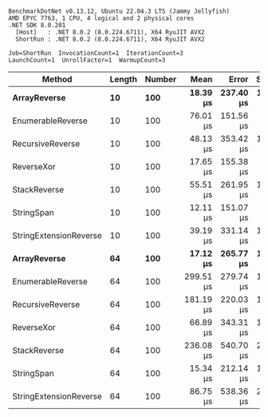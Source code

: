 ```

BenchmarkDotNet v0.13.12, Ubuntu 22.04.3 LTS (Jammy Jellyfish)
AMD EPYC 7763, 1 CPU, 4 logical and 2 physical cores
.NET SDK 8.0.201
  [Host]   : .NET 8.0.2 (8.0.224.6711), X64 RyuJIT AVX2
  ShortRun : .NET 8.0.2 (8.0.224.6711), X64 RyuJIT AVX2

Job=ShortRun  InvocationCount=1  IterationCount=3  
LaunchCount=1  UnrollFactor=1  WarmupCount=3  

```
| Method                 | Length | Number | Mean      | Error     | StdDev    | Median     | Min        | Max       | Allocated |
|----------------------- |------- |------- |----------:|----------:|----------:|-----------:|-----------:|----------:|----------:|
| **ArrayReverse**           | **10**     | **100**    |  **18.39 μs** | **237.40 μs** | **13.013 μs** |  **11.191 μs** |  **10.570 μs** |  **33.41 μs** |  **10.09 KB** |
| EnumerableReverse      | 10     | 100    |  76.01 μs | 151.56 μs |  8.308 μs |  74.363 μs |  68.642 μs |  85.01 μs |  25.72 KB |
| RecursiveReverse       | 10     | 100    |  48.13 μs | 353.42 μs | 19.372 μs |  37.560 μs |  36.347 μs |  70.49 μs |  56.97 KB |
| ReverseXor             | 10     | 100    |  17.65 μs | 155.38 μs |  8.517 μs |  14.969 μs |  10.791 μs |  27.18 μs |  10.09 KB |
| StackReverse           | 10     | 100    |  55.51 μs | 261.95 μs | 14.358 μs |  47.438 μs |  46.997 μs |  72.08 μs |  31.19 KB |
| StringSpan             | 10     | 100    |  12.11 μs | 151.07 μs |  8.280 μs |   7.404 μs |   7.253 μs |  21.67 μs |   5.41 KB |
| StringExtensionReverse | 10     | 100    |  39.19 μs | 331.14 μs | 18.151 μs |  29.005 μs |  28.413 μs |  60.14 μs |  28.84 KB |
| **ArrayReverse**           | **64**     | **100**    |  **17.12 μs** | **265.77 μs** | **14.568 μs** |   **8.757 μs** |   **8.666 μs** |  **33.94 μs** |  **30.41 KB** |
| EnumerableReverse      | 64     | 100    | 299.51 μs | 279.74 μs | 15.334 μs | 297.162 μs | 285.490 μs | 315.89 μs |  59.31 KB |
| RecursiveReverse       | 64     | 100    | 181.19 μs | 220.03 μs | 12.061 μs | 174.715 μs | 173.743 μs | 195.10 μs | 710.88 KB |
| ReverseXor             | 64     | 100    |  66.89 μs | 343.31 μs | 18.818 μs |  61.515 μs |  51.336 μs |  87.80 μs |  30.41 KB |
| StackReverse           | 64     | 100    | 236.08 μs | 540.70 μs | 29.638 μs | 231.701 μs | 208.868 μs | 267.66 μs |  88.22 KB |
| StringSpan             | 64     | 100    |  15.34 μs | 212.14 μs | 11.628 μs |   8.866 μs |   8.385 μs |  28.76 μs |  15.56 KB |
| StringExtensionReverse | 64     | 100    |  86.75 μs | 538.36 μs | 29.509 μs |  70.001 μs |  69.430 μs | 120.83 μs |  68.69 KB |
